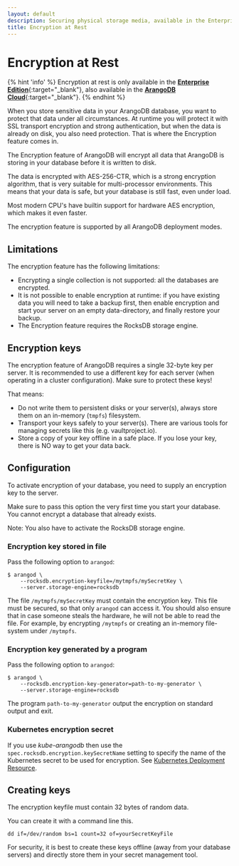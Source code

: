 ```yaml
---
layout: default
description: Securing physical storage media, available in the Enterprise Edition
title: Encryption at Rest
---
```

# Encryption at Rest

{% hint 'info' %}
Encryption at rest is only available in the
[**Enterprise Edition**](https://www.arangodb.com/why-arangodb/arangodb-enterprise/){:target="_blank"},
also available in the [**ArangoDB Cloud**](https://cloud.arangodb.com/){:target="_blank"}.
{% endhint %}

When you store sensitive data in your ArangoDB database, you want
to protect that data under all circumstances.
At runtime you will protect it with SSL transport encryption and strong authentication,
but when the data is already on disk, you also need protection.
That is where the Encryption feature comes in.

The Encryption feature of ArangoDB will encrypt all data that ArangoDB
is storing in your database before it is written to disk.

The data is encrypted with AES-256-CTR, which is a strong encryption
algorithm, that is very suitable for multi-processor environments. This means that
your data is safe, but your database is still fast, even under load.

Most modern CPU's have builtin support for hardware AES encryption, which makes it even faster.

The encryption feature is supported by all ArangoDB deployment modes.

## Limitations

The encryption feature has the following limitations:

- Encrypting a single collection is not supported: all the databases are
  encrypted.
- It is not possible to enable encryption at runtime: if you have existing
  data you will need to take a backup first, then enable encryption and
  start your server on an empty data-directory, and finally restore your
  backup.  
- The Encryption feature requires the RocksDB storage engine.

## Encryption keys

The encryption feature of ArangoDB requires a single 32-byte key per server.
It is recommended to use a different key for each server (when operating in a cluster configuration).
Make sure to protect these keys!

That means:

- Do not write them to persistent disks or your server(s), always store them on an in-memory (`tmpfs`) filesystem.
- Transport your keys safely to your server(s). There are various tools for managing secrets like this (e.g. vaultproject.io).
- Store a copy of your key offline in a safe place. If you lose your key, there is NO way to get your data back.

## Configuration

To activate encryption of your database, you need to supply an
encryption key to the server.

Make sure to pass this option the very first time you start your
database. You cannot encrypt a database that already exists.

Note: You also have to activate the RocksDB storage engine.

### Encryption key stored in file

Pass the following option to `arangod`:

```
$ arangod \
    --rocksdb.encryption-keyfile=/mytmpfs/mySecretKey \
    --server.storage-engine=rocksdb
```
The file `/mytmpfs/mySecretKey` must contain the encryption key. This
file must be secured, so that only `arangod` can access it. You should
also ensure that in case someone steals the hardware, he will not be
able to read the file. For example, by encrypting `/mytmpfs` or
creating an in-memory file-system under `/mytmpfs`.

### Encryption key generated by a program

Pass the following option to `arangod`:

```
$ arangod \
    --rocksdb.encryption-key-generator=path-to-my-generator \
    --server.storage-engine=rocksdb
```

The program `path-to-my-generator` output the encryption on standard
output and exit.

### Kubernetes encryption secret

If you use _kube-arangodb_ then use the `spec.rocksdb.encryption.keySecretName`
setting to specify the name of the Kubernetes secret to be used for encryption.
See [Kubernetes Deployment Resource](deployment-kubernetes-deployment-resource.html#specrocksdbencryptionkeysecretname).

## Creating keys

The encryption keyfile must contain 32 bytes of random data.

You can create it with a command line this.

```
dd if=/dev/random bs=1 count=32 of=yourSecretKeyFile
```

For security, it is best to create these keys offline (away from your database servers) and
directly store them in your secret management tool.
